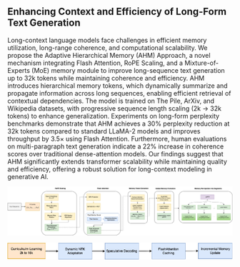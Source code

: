 

## Enhancing Context and Efficiency of Long-Form Text Generation

Long-context language models face challenges in efficient memory utilization, long-range coherence, and computational scalability. We propose the Adaptive Hierarchical Memory (AHM) Approach, a novel mechanism integrating Flash Attention, RoPE Scaling, and a Mixture-of-Experts (MoE) memory module to improve long-sequence text generation up to 32k tokens while maintaining coherence and efficiency. AHM introduces hierarchical memory tokens, which dynamically summarize and propagate information across long sequences, enabling efficient retrieval of contextual dependencies. The model is trained on The Pile, ArXiv, and Wikipedia datasets, with progressive sequence length scaling (2k → 32k tokens) to enhance generalization. Experiments on long-form perplexity benchmarks demonstrate that AHM achieves a 30% perplexity reduction at 32k tokens compared to standard LLaMA-2 models and improves throughput by 3.5× using Flash Attention. Furthermore, human evaluations on multi-paragraph text generation indicate a 22% increase in coherence scores over traditional dense-attention models. Our findings suggest that AHM significantly extends transformer scalability while maintaining quality and efficiency, offering a robust solution for long-context modeling in generative AI.

![Architecutre](model-architecture.png)


![Pipeline](TrainingPipeline.png)
